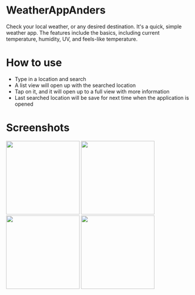 # WeatherAppAnders
Check your local weather, or any desired destination. It's a quick, simple weather app. The features include the basics, including current temperature, humidity, UV, and feels-like temperature.
# How to use
- Type in a location and search
- A list view will open up with the searched location
- Tap on it, and it will open up to a full view with more information
- Last searched location will be save for next time when the application is opened
# Screenshots
<img src="https://github.com/user-attachments/assets/1ed22ee7-9844-45f3-bd1a-e7e6f13ffb56" width="200">
<img src="https://github.com/user-attachments/assets/f447620c-4118-45ab-9888-726e00e16d9e" width="200">
<img src="https://github.com/user-attachments/assets/d3f3e305-a524-429f-aaa8-d0be56309d7a" width="200">
<img src="https://github.com/user-attachments/assets/dd44640d-da64-40d3-b3ea-0ec86070a146" width="200">
